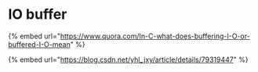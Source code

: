 # IO buffer

{% embed url="https://www.quora.com/In-C-what-does-buffering-I-O-or-buffered-I-O-mean" %}

{% embed url="https://blog.csdn.net/yhl_jxy/article/details/79319447" %}


